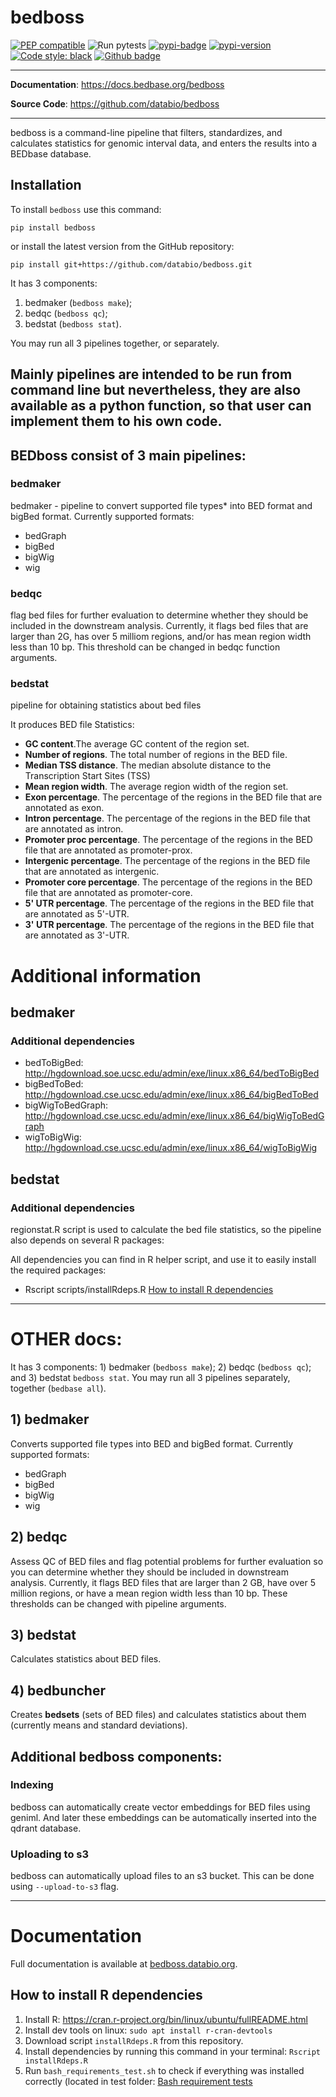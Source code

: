 # bedboss

[![PEP compatible](https://pepkit.github.io/img/PEP-compatible-green.svg)](https://pep.databio.org/)
![Run pytests](https://github.com/bedbase/bedboss/workflows/Run%20instalation%20test/badge.svg)
[![pypi-badge](https://img.shields.io/pypi/v/bedboss?color=%2334D058)](https://pypi.org/project/bedboss)
[![pypi-version](https://img.shields.io/pypi/pyversions/bedboss.svg?color=%2334D058)](https://pypi.org/project/bedboss)
[![Code style: black](https://img.shields.io/badge/code%20style-black-000000.svg)](https://github.com/psf/black)
[![Github badge](https://img.shields.io/badge/source-github-354a75?logo=github)](https://github.com/databio/bedboss)

---

**Documentation**: <a href="https://docs.bedbase.org/bedboss" target="_blank">https://docs.bedbase.org/bedboss</a>

**Source Code**: <a href="https://github.com/databio/bedboss" target="_blank">https://github.com/databio/bedboss</a>

---

bedboss is a command-line pipeline that filters, standardizes, and calculates statistics for genomic interval data, 
and enters the results into a BEDbase database. 

## Installation
To install `bedboss` use this command: 
```
pip install bedboss
```
or install the latest version from the GitHub repository:
```
pip install git+https://github.com/databio/bedboss.git
```

It has 3 components: 

1) bedmaker (`bedboss make`); </br>
2) bedqc (`bedboss qc`);</br>
3) bedstat (`bedboss stat`).

You may run all 3 pipelines together, or separately.

Mainly pipelines are intended to be run from command line but nevertheless, 
they are also available as a python function, so that user can implement them to his own code.
----
## BEDboss consist of 3 main pipelines:

### bedmaker
bedmaker - pipeline to convert supported file types* into BED format and bigBed format. Currently supported formats:

- bedGraph
- bigBed
- bigWig
- wig

### bedqc
flag bed files for further evaluation to determine whether they should be included in the downstream analysis. 
Currently, it flags bed files that are larger than 2G, has over 5 milliom regions, and/or has mean region width less than 10 bp.
This threshold can be changed in bedqc function arguments.

### bedstat

pipeline for obtaining statistics about bed files

It produces BED file Statistics:

- **GC content**.The average GC content of the region set. 
- **Number of regions**. The total number of regions in the BED file. 
- **Median TSS distance**. The median absolute distance to the Transcription Start Sites (TSS)
- **Mean region width**. The average region width of the region set.
- **Exon percentage**.	The percentage of the regions in the BED file that are annotated as exon. 
- **Intron percentage**.	The percentage of the regions in the BED file that are annotated as intron.
- **Promoter proc percentage**.	The percentage of the regions in the BED file that are annotated as promoter-prox.
- **Intergenic percentage**. The percentage of the regions in the BED file that are annotated as intergenic.
- **Promoter core percentage**.	The percentage of the regions in the BED file that are annotated as promoter-core.
- **5' UTR percentage**. The percentage of the regions in the BED file that are annotated as 5'-UTR.
- **3' UTR percentage**. The percentage of the regions in the BED file that are annotated as 3'-UTR.

# Additional information

## bedmaker

### Additional dependencies

- bedToBigBed: http://hgdownload.soe.ucsc.edu/admin/exe/linux.x86_64/bedToBigBed
- bigBedToBed: http://hgdownload.cse.ucsc.edu/admin/exe/linux.x86_64/bigBedToBed
- bigWigToBedGraph: http://hgdownload.cse.ucsc.edu/admin/exe/linux.x86_64/bigWigToBedGraph
- wigToBigWig: http://hgdownload.cse.ucsc.edu/admin/exe/linux.x86_64/wigToBigWig

## bedstat

### Additional dependencies
regionstat.R script is used to calculate the bed file statistics, so the pipeline also depends on several R packages:

All dependencies you can find in R helper script, and use it to easily install the required packages:

- Rscript scripts/installRdeps.R [How to install R dependencies](./how_to_install_r_dep.md)



---

# OTHER docs:





It has 3 components: 1) bedmaker (`bedboss make`); 2) bedqc (`bedboss qc`); and 3) bedstat `bedboss stat`. You may run all 3 pipelines separately, together (`bedbase all`).
## 1) bedmaker

Converts supported file types into BED and bigBed format. Currently supported formats:
   - bedGraph
   - bigBed
   - bigWig
   - wig

## 2) bedqc

Assess QC of BED files and flag potential problems for further evaluation so you can determine whether they should be included in downstream analysis. 
Currently, it flags BED files that are larger than 2 GB, have over 5 million regions, or have a mean region width less than 10 bp.
These thresholds can be changed with pipeline arguments.

## 3) bedstat

Calculates statistics about BED files.

## 4) bedbuncher

Creates **bedsets** (sets of BED files) and calculates statistics about them (currently means and standard deviations).

## Additional bedboss components:
### Indexing
bedboss can automatically create vector embeddings for BED files using geniml. And later these embeddings can 
be automatically inserted into the qdrant database.

### Uploading to s3
bedboss can automatically upload files to an s3 bucket. This can be done using `--upload-to-s3` flag.

---

# Documentation
Full documentation is available at [bedboss.databio.org](https://docs.bedbase.org/).

## How to install R dependencies

1. Install R: https://cran.r-project.org/bin/linux/ubuntu/fullREADME.html
2. Install dev tools on linux: ```sudo apt install r-cran-devtools```
3. Download script `installRdeps.R` from this repository.
4. Install dependencies by running this command in your terminal: ```Rscript installRdeps.R```
5. Run `bash_requirements_test.sh` to check if everything was installed correctly (located in test folder: 
[Bash requirement tests](https://github.com/bedbase/bedboss/blob/68910f5142a95d92c27ef53eafb9c35599af2fbd/test/bash_requirements_test.sh)
